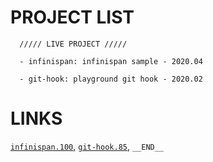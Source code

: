 
# PROJECT LIST
```
  ///// LIVE PROJECT /////

  - infinispan: infinispan sample - 2020.04

  - git-hook: playground git hook - 2020.02
```

# LINKS
[`infinispan.100`](http://github.com/is/playgrounds/tree/master/infinispan), 
[`git-hook.85`](http://github.com/is/playgrounds/tree/master/git-hook), 
`__END__`

